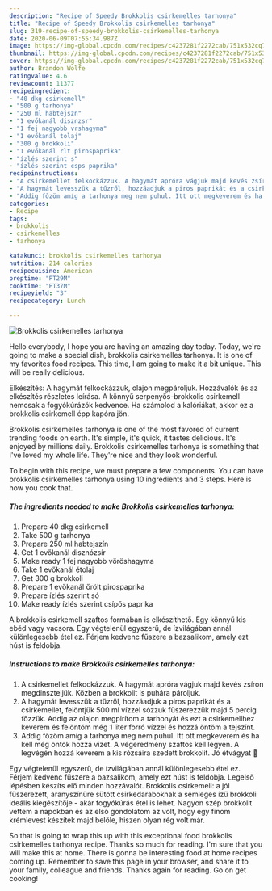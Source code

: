 ```yaml
---
description: "Recipe of Speedy Brokkolis csirkemelles tarhonya"
title: "Recipe of Speedy Brokkolis csirkemelles tarhonya"
slug: 319-recipe-of-speedy-brokkolis-csirkemelles-tarhonya
date: 2020-06-09T07:55:34.987Z
image: https://img-global.cpcdn.com/recipes/c4237281f2272cab/751x532cq70/brokkolis-csirkemelles-tarhonya-recept-foto.jpg
thumbnail: https://img-global.cpcdn.com/recipes/c4237281f2272cab/751x532cq70/brokkolis-csirkemelles-tarhonya-recept-foto.jpg
cover: https://img-global.cpcdn.com/recipes/c4237281f2272cab/751x532cq70/brokkolis-csirkemelles-tarhonya-recept-foto.jpg
author: Brandon Wolfe
ratingvalue: 4.6
reviewcount: 11377
recipeingredient:
- "40 dkg csirkemell"
- "500 g tarhonya"
- "250 ml habtejszn"
- "1 evőkanál disznzsr"
- "1 fej nagyobb vrshagyma"
- "1 evőkanál tolaj"
- "300 g brokkoli"
- "1 evőkanál rlt pirospaprika"
- "ízlés szerint s"
- "ízlés szerint csps paprika"
recipeinstructions:
- "A csirkemellet felkockázzuk. A hagymát apróra vágjuk majd kevés zsíron megdinszteljük. Közben a brokkolit is puhára pároljuk."
- "A hagymát levesszük a tűzről, hozzáadjuk a piros paprikát és a csirkemellet, felöntjük 500 ml vízzel sózzuk fűszerezzük majd 5 percig főzzük. Addig az olajon megpirítom a tarhonyát és ezt a csirkemellhez keverem és felöntöm még 1 liter forró vízzel és hozzá öntöm a tejszínt."
- "Addig főzöm amíg a tarhonya meg nem puhul. Itt ott megkeverem és ha kell még öntök hozzá vizet. A végeredmény szaftos kell legyen. A legvégén hozzá keverem a kis rózsáira szedett brokkolit. Jó étvágyat 🙂"
categories:
- Recipe
tags:
- brokkolis
- csirkemelles
- tarhonya

katakunci: brokkolis csirkemelles tarhonya 
nutrition: 214 calories
recipecuisine: American
preptime: "PT29M"
cooktime: "PT37M"
recipeyield: "3"
recipecategory: Lunch

---
```



![Brokkolis csirkemelles tarhonya](https://img-global.cpcdn.com/recipes/c4237281f2272cab/751x532cq70/brokkolis-csirkemelles-tarhonya-recept-foto.jpg)

Hello everybody, I hope you are having an amazing day today. Today, we're going to make a special dish, brokkolis csirkemelles tarhonya. It is one of my favorites food recipes. This time, I am going to make it a bit unique. This will be really delicious.

Elkészítés: A hagymát felkockázzuk, olajon megpároljuk. Hozzávalók és az elkészítés részletes leírása. A könnyű serpenyős-brokkolis csirkemell nemcsak a fogyókúrázók kedvence. Ha számolod a kalóriákat, akkor ez a brokkolis csirkemell épp kapóra jön.

Brokkolis csirkemelles tarhonya is one of the most favored of current trending foods on earth. It's simple, it's quick, it tastes delicious. It's enjoyed by millions daily. Brokkolis csirkemelles tarhonya is something that I've loved my whole life. They're nice and they look wonderful.


To begin with this recipe, we must prepare a few components. You can have brokkolis csirkemelles tarhonya using 10 ingredients and 3 steps. Here is how you cook that.

<!--inarticleads1-->

##### The ingredients needed to make Brokkolis csirkemelles tarhonya:

1. Prepare 40 dkg csirkemell
1. Take 500 g tarhonya
1. Prepare 250 ml habtejszín
1. Get 1 evőkanál disznózsír
1. Make ready 1 fej nagyobb vöröshagyma
1. Take 1 evőkanál étolaj
1. Get 300 g brokkoli
1. Prepare 1 evőkanál őrölt pirospaprika
1. Prepare ízlés szerint só
1. Make ready ízlés szerint csípős paprika


A brokkolis csirkemell szaftos formában is elkészíthető. Egy könnyű kis ebéd vagy vacsora. Egy végtelenül egyszerű, de ízvilágában annál különlegesebb étel ez. Férjem kedvenc fűszere a bazsalikom, amely ezt húst is feldobja. 

<!--inarticleads2-->

##### Instructions to make Brokkolis csirkemelles tarhonya:

1. A csirkemellet felkockázzuk. A hagymát apróra vágjuk majd kevés zsíron megdinszteljük. Közben a brokkolit is puhára pároljuk.
1. A hagymát levesszük a tűzről, hozzáadjuk a piros paprikát és a csirkemellet, felöntjük 500 ml vízzel sózzuk fűszerezzük majd 5 percig főzzük. Addig az olajon megpirítom a tarhonyát és ezt a csirkemellhez keverem és felöntöm még 1 liter forró vízzel és hozzá öntöm a tejszínt.
1. Addig főzöm amíg a tarhonya meg nem puhul. Itt ott megkeverem és ha kell még öntök hozzá vizet. A végeredmény szaftos kell legyen. A legvégén hozzá keverem a kis rózsáira szedett brokkolit. Jó étvágyat 🙂


Egy végtelenül egyszerű, de ízvilágában annál különlegesebb étel ez. Férjem kedvenc fűszere a bazsalikom, amely ezt húst is feldobja. Legelső lépésben készíts elő minden hozzávalót. Brokkolis csirkemell: a jól fűszerezett, aranyszínűre sütött csirkedaraboknak a semleges ízű brokkoli ideális kiegészítője - akár fogyókúrás étel is lehet. Nagyon szép brokkolit vettem a napokban és az első gondolatom az volt, hogy egy finom krémlevest készítek majd belőle, hiszen olyan rég volt már. 

So that is going to wrap this up with this exceptional food brokkolis csirkemelles tarhonya recipe. Thanks so much for reading. I'm sure that you will make this at home. There is gonna be interesting food at home recipes coming up. Remember to save this page in your browser, and share it to your family, colleague and friends. Thanks again for reading. Go on get cooking!
